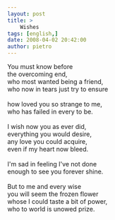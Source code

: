 ```yaml
---
layout: post
title: >
    Wishes
tags: [english,]
date: 2008-04-02 20:42:00
author: pietro
---
```

You must know before<br/>the overcoming end,<br/>who most wanted being a friend,<br/>who now in tears just try to ensure<br/><br/>how loved you so strange to me,<br/>who has failed in every to be.<br/><br/>I wish now you as ever did,<br/>everything you would desire,<br/>any love you could acquire,<br/>even if my heart now bleed.<br/><br/>I'm sad in feeling I've not done<br/>enough to see you forever shine.<br/><br/>But to me and every wise<br/>you will seem the frozen flower<br/>whose I could taste a bit of power,<br/>who to world is unowed prize.
